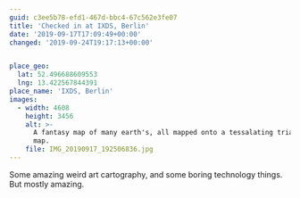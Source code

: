 ```yaml
---
guid: c3ee5b78-efd1-467d-bbc4-67c562e3fe07
title: 'Checked in at IXDS, Berlin'
date: '2019-09-17T17:09:49+00:00'
changed: '2019-09-24T19:17:13+00:00'


place_geo:
  lat: 52.496688609553
  lng: 13.422567844391
place_name: 'IXDS, Berlin'
images:
  - width: 4608
    height: 3456
    alt: >-
      A fantasy map of many earth's, all mapped onto a tessalating triangular
      map. 
    file: IMG_20190917_192506836.jpg
---
```


Some amazing weird art cartography, and some boring technology things. But mostly amazing. 
